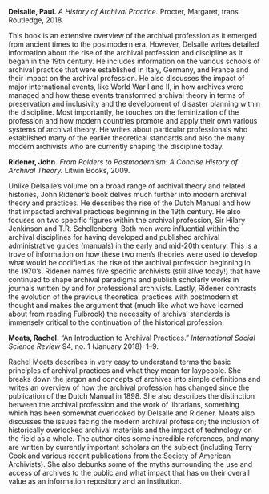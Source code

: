 **Delsalle, Paul.** *A History of Archival Practice.* Procter, Margaret, trans. Routledge, 2018.

This book is an extensive overview of the archival profession as it emerged from ancient times to the postmodern era.  However, Delsalle writes detailed information about the rise of the archival profession and discipline as it began in the 19th century.  He includes information on the various schools of archival practice that were established in Italy, Germany, and France and their impact on the archival profession.  He also discusses the impact of major international events, like World War I and II, in how archives were managed and how these events transformed archival theory in terms of preservation and inclusivity and the development of disaster planning within the discipline.  Most importantly, he touches on the feminization of the profession and how modern countries promote and apply their own various systems of archival theory.  He writes about particular professionals who established many of the earlier theoretical standards and also the many modern archivists who are currently shaping the discipline today.  

**Ridener, John.** *From Polders to Postmodernism: A Concise History of Archival Theory.* Litwin Books, 2009.

Unlike Delsalle’s volume on a broad range of archival theory and related histories, John Ridener’s book delves much further into modern archival theory and practices.  He describes the rise of the Dutch Manual and how that impacted archival practices beginning in the 19th century.  He also focuses on two specific figures within the archival profession, Sir Hilary Jenkinson and T.R. Schellenberg.  Both men were influential within the archival disciplines for having developed and published archival administrative guides (manuals) in the early and mid-20th century.  This is a trove of information on how these two men’s theories were used to develop what would be codified as the rise of the archival profession beginning in the 1970’s.  Ridener names five specific archivists (still alive today!) that have continued to shape archival paradigms and publish scholarly works in journals written by and for professional archivists.  Lastly, Ridener contrasts the evolution of the previous theoretical practices with postmodernist thought and makes the argument that (much like what we have learned about from reading Fulbrook) the necessity of archival standards is immensely critical to the continuation of the historical profession.

**Moats, Rachel.** “An Introduction to Archival Practices.” *International Social Science Review* 94, no. 1 (January 2018): 1–9.

Rachel Moats describes in very easy to understand terms the basic principles of archival practices and what they mean for laypeople.  She breaks down the jargon and concepts of archives into simple definitions and writes an overview of how the archival profession has changed since the publication of the Dutch Manual in 1898.  She also describes the distinction between the archival profession and the work of librarians, something which has been somewhat overlooked by Delsalle and Ridener.  Moats also discusses the issues facing the modern archival profession; the inclusion of historically overlooked archival materials and the impact of technology on the field as a whole.  The author cites some incredible references, and many are written by currently important scholars on the subject (including Terry Cook and various recent publications from the Society of American Archivists).  She also debunks some of the myths surrounding the use and access of archives to the public and what impact that has on their overall value as an information repository and an institution.
